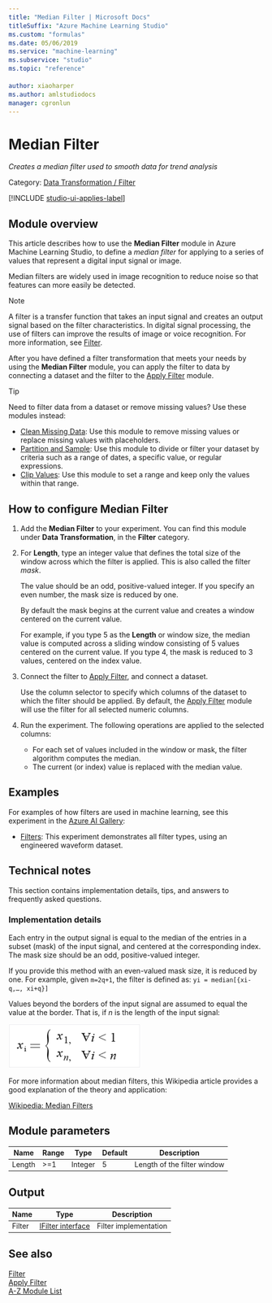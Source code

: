 ```yaml
---
title: "Median Filter | Microsoft Docs"
titleSuffix: "Azure Machine Learning Studio"
ms.custom: "formulas"
ms.date: 05/06/2019
ms.service: "machine-learning"
ms.subservice: "studio"
ms.topic: "reference"

author: xiaoharper
ms.author: amlstudiodocs
manager: cgronlun
---
```

# Median Filter
*Creates a median filter used to smooth data for trend analysis*  
  
 Category: [Data Transformation / Filter](data-transformation-filter.md)  

[!INCLUDE [studio-ui-applies-label](../includes/studio-ui-applies-label.md)]
  
## Module overview  
 
This article describes how to use the **Median Filter** module in Azure Machine Learning Studio, to define a *median filter* for applying to a series of values that represent a digital input signal or image.  

Median filters are widely used in image recognition to reduce noise so that features can more easily be detected.  

> [!NOTE]
> A filter is a transfer function that takes an input signal and creates an output signal based on the filter characteristics.  In digital signal processing, the use of filters can improve the results of image or voice recognition. For more information, see [Filter](data-transformation-filter.md).  

After you have defined a filter transformation that meets your needs by using the **Median Filter** module, you can apply the filter to data by connecting a dataset and the filter to the [Apply Filter](apply-filter.md) module.

> [!TIP]
> Need to filter data from a dataset or remove missing values? Use these modules instead:  
> 
> - [Clean Missing Data](clean-missing-data.md): Use this module to remove missing values or replace missing values with placeholders.  
> - [Partition and Sample](partition-and-sample.md): Use this module to divide or filter your dataset by criteria such as a range of dates, a specific value, or regular expressions.  
> - [Clip Values](clip-values.md): Use this module to set a range and keep only the values within that range.

## How to configure Median Filter  
  
1.  Add the **Median Filter** to your experiment.  You can find this module under **Data Transformation**, in the **Filter** category.
  
2.  For **Length**, type an integer value that defines the total size of the window across which the filter is applied. This is also called the filter *mask*.  
  
     The value should be an odd, positive-valued integer. If you specify an even number, the mask size is reduced by one. 
  
     By default the mask begins at the current value and creates a window centered on the current value.  
  
     For example, if you type 5 as the **Length** or window size, the median value is computed across a sliding window consisting of 5 values centered on the current value. If you type 4, the mask is reduced to 3 values, centered on the index value.

3.  Connect the filter to [Apply Filter](apply-filter.md), and connect a dataset.  
  
     Use the column selector to specify which columns of the dataset to which the filter should be applied. By default, the [Apply Filter](apply-filter.md) module will use the filter for all selected numeric columns.  
  
4.  Run the experiment. The following operations are applied to the selected columns:  
  
    + For each set of values included in the window or mask, the filter algorithm computes the median.
    + The current (or index) value is replaced with the median value.  

## Examples

For examples of how filters are used in machine learning, see this experiment in the [Azure AI Gallery](https://gallery.cortanaintelligence.com/):  
  
-  [Filters](http://go.microsoft.com/fwlink/?LinkId=525732): This experiment demonstrates all filter types, using an engineered waveform dataset.


## Technical notes  

This section contains implementation details, tips, and answers to frequently asked questions.

### Implementation details

Each entry in the output signal is equal to the median of the entries in a subset (mask) of the input signal, and centered at the corresponding index. The mask size should be an odd, positive-valued integer.  
  
If you provide this method with an even-valued mask size, it is reduced by one. For example, given `m=2q+1`, the filter is defined as: `yi = median[{xi-q,…, xi+q}]`
  
Values beyond the borders of the input signal are assumed to equal the value at the border. That is, if _n_ is the length of the input signal: 

 ![values beyond borders of median filter](media/aml-medianfilterborder.png "AML_MedianFilterBorder")  

For more information about median filters, this Wikipedia article provides a good explanation of the theory and application:  
  
 [Wikipedia: Median Filters](http://en.wikipedia.org/wiki/Median_filter)  
  
##  Module parameters  
  
|Name|Range|Type|Default|Description|  
|----------|-----------|----------|-------------|-----------------|  
|Length|>=1|Integer|5|Length of the filter window|  
  
##  Output  
  
|Name|Type|Description|  
|----------|----------|-----------------|  
|Filter|[IFilter interface](ifilter-interface.md)|Filter implementation|  
  
## See also  
 [Filter](data-transformation-filter.md)   
 [Apply Filter](apply-filter.md)   
 [A-Z Module List](a-z-module-list.md)
